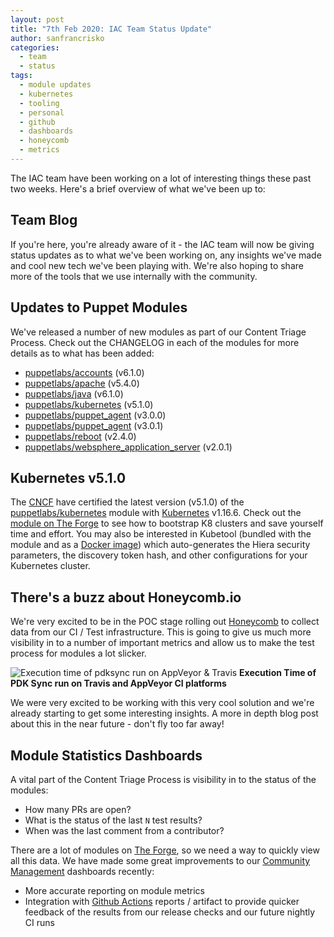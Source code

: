 ```yaml
---
layout: post
title: "7th Feb 2020: IAC Team Status Update"
author: sanfrancrisko
categories:
  - team
  - status
tags:
  - module updates
  - kubernetes
  - tooling
  - personal
  - github
  - dashboards
  - honeycomb
  - metrics
---
```


The IAC team have been working on a lot of interesting things these past two weeks. Here's a brief overview of what we've been up to:

## Team Blog
If you're here, you're already aware of it - the IAC team will now be giving status updates as to what we've been working on, any insights we've made and cool new tech we've been playing with. We're also hoping to share more of the tools that we use internally with the community.

## Updates to Puppet Modules
We've released a number of new modules as part of our Content Triage Process.
Check out the CHANGELOG in each of the modules for more details as to what has been added:
- [puppetlabs/accounts](https://forge.puppet.com/puppetlabs/accounts) (v6.1.0)
- [puppetlabs/apache](https://forge.puppet.com/puppetlabs/apache) (v5.4.0)
- [puppetlabs/java](https://forge.puppet.com/puppetlabs/java) (v6.1.0)
- [puppetlabs/kubernetes](https://forge.puppet.com/puppetlabs/kubernetes) (v5.1.0)
- [puppetlabs/puppet_agent](https://forge.puppet.com/puppetlabs/puppet_agent) (v3.0.0)
- [puppetlabs/puppet_agent](https://forge.puppet.com/puppetlabs/puppet_agent) (v3.0.1)
- [puppetlabs/reboot](https://forge.puppet.com/puppetlabs/reboot) (v2.4.0)
- [puppetlabs/websphere_application_server](https://forge.puppet.com/puppetlabs/websphere_application_server) (v2.0.1)

## Kubernetes v5.1.0
The [CNCF](https://www.cncf.io/) have certified the latest version (v5.1.0) of the [puppetlabs/kubernetes](https://forge.puppet.com/puppetlabs/kubernetes) module with [Kubernetes](https://kubernetes.io/) v1.16.6.
Check out the [module on The Forge](https://forge.puppet.com/puppetlabs/kubernetes) to see how to bootstrap K8 clusters and save yourself time and effort.
You may also be interested in Kubetool (bundled with the module and as a [Docker image](https://hub.docker.com/r/puppet/kubetool)) which auto-generates the Hiera security parameters, the discovery token hash, and other configurations for your Kubernetes cluster.

## There's a buzz about Honeycomb.io
We're very excited to be in the POC stage rolling out [Honeycomb](https://www.honeycomb.io/) to collect data from our CI / Test infrastructure.
This is going to give us much more visibility in to a number of important metrics and allow us to make the test process for modules a lot slicker.

![Execution time of pdksync run on AppVeyor & Travis](/iac/assets/2020-02-07-status-update/honeycomb_travis_appveyor.png)
**Execution Time of PDK Sync run on Travis and AppVeyor CI platforms**

We were very excited to be working with this very cool solution and we're already starting to get some interesting insights.
A more in depth blog post about this in the near future - don't fly too far away!

## Module Statistics Dashboards
A vital part of the Content Triage Process is visibility in to the status of the modules:
- How many PRs are open?
- What is the status of the last `N` test results?
- When was the last comment from a contributor?

There are a lot of modules on [The Forge](https://forge.puppet.com/supported/), so we need a way to quickly view all this data.
We have made some great improvements to our [Community Management](https://puppetlabs.github.io/community_management/) dashboards recently:
- More accurate reporting on module metrics
- Integration with [Github Actions](https://github.com/features/actions) reports / artifact to provide quicker feedback of the results from our release checks and our future nightly CI runs
